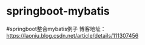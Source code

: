 # springboot-mybatis
#springboot整合mybatis例子 博客地址：https://laoniu.blog.csdn.net/article/details/111307456

